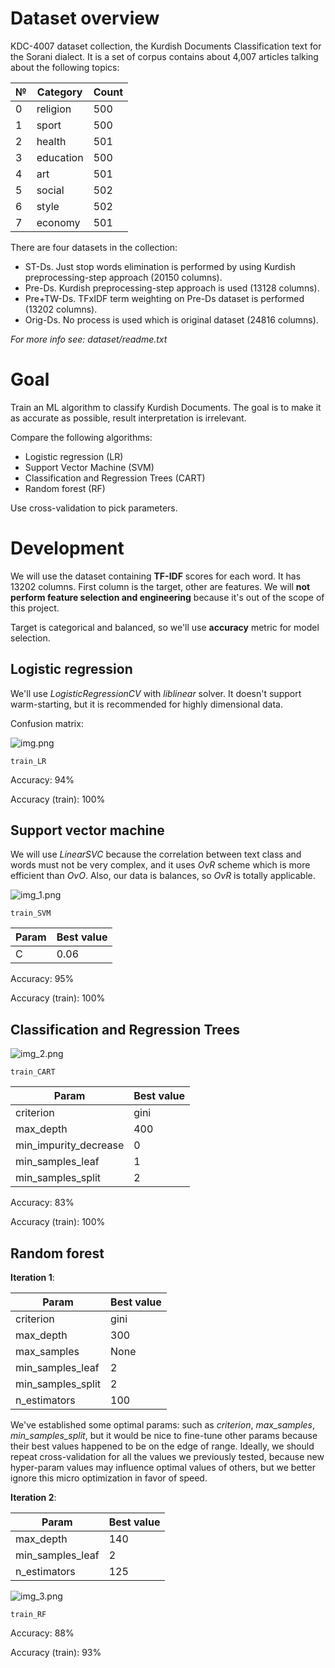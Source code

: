 # Dataset overview

KDC-4007 dataset collection, the Kurdish Documents Classification text for the Sorani dialect.
It is a set of corpus contains about 4,007 articles talking about the following topics:

| №   | Category  | Count |
|-----|-----------|-------|
| 0   | religion  | 500   |
| 1   | sport     | 500   |
| 2   | health    | 501   |
| 3   | education | 500   |
| 4   | art       | 501   |
| 5   | social    | 502   |
| 6   | style     | 502   |
| 7   | economy   | 501   |

There are four datasets in the collection:

- ST-Ds. Just stop words elimination is performed by using Kurdish preprocessing-step approach (20150 columns).
- Pre-Ds. Kurdish preprocessing-step approach is used (13128 columns).
- Pre+TW-Ds. TFxIDF term weighting on Pre-Ds dataset is performed (13202 columns).
- Orig-Ds. No process is used which is original dataset (24816 columns).

_For more info see: dataset/readme.txt_

# Goal

Train an ML algorithm to classify Kurdish Documents. The goal is to make it as accurate as possible, result
interpretation is irrelevant.

Compare the following algorithms:

- Logistic regression (LR)
- Support Vector Machine (SVM)
- Classification and Regression Trees (CART)
- Random forest (RF)

Use cross-validation to pick parameters.

# Development

We will use the dataset containing **TF-IDF** scores for each word. It has 13202 columns. First column is the target,
other are features. We will **not perform feature selection and engineering** because it's out of the scope of this
project.

Target is categorical and balanced, so we'll use **accuracy** metric for model selection.

## Logistic regression

We'll use _LogisticRegressionCV_ with _liblinear_ solver. It doesn't support warm-starting, but it is recommended for
highly dimensional data.

Confusion matrix:

![img.png](img.png)

```text
train_LR
```

Accuracy: 94%

Accuracy (train): 100%

## Support vector machine

We will use _LinearSVC_ because the correlation between text class and words must not be very complex, and it uses _OvR_
scheme which is more efficient than _OvO_. Also, our data is balances, so _OvR_ is totally applicable.

![img_1.png](img_1.png)

```text
train_SVM
```

| Param | Best value |
|-------|------------|
| C     | 0.06       |

Accuracy: 95%

Accuracy (train): 100%

## Classification and Regression Trees

![img_2.png](img_2.png)

```text
train_CART
```

| Param                 | Best value |
|-----------------------|------------|
| criterion             | gini       |
| max_depth             | 400        |
| min_impurity_decrease | 0          |
| min_samples_leaf      | 1          |
| min_samples_split     | 2          |

Accuracy: 83%

Accuracy (train): 100%

## Random forest

**Iteration 1**:

| Param             | Best value |
|-------------------|------------|
| criterion         | gini       |
| max_depth         | 300        |
| max_samples       | None       |
| min_samples_leaf  | 2          |
| min_samples_split | 2          |
| n_estimators      | 100        |

We've established some optimal params: such as _criterion_, _max_samples_, _min_samples_split_, but it would be nice to
fine-tune other params because their best values happened to be on the edge of range. Ideally, we should repeat
cross-validation for all the values we previously tested, because new hyper-param values may influence optimal values of
others, but we better ignore this micro optimization in favor of speed.

**Iteration 2**:

| Param             | Best value |
|-------------------|------------|
| max_depth         | 140        |
| min_samples_leaf  | 2          |
| n_estimators      | 125        |

![img_3.png](img_3.png)

```text
train_RF
```

Accuracy: 88%

Accuracy (train): 93%
